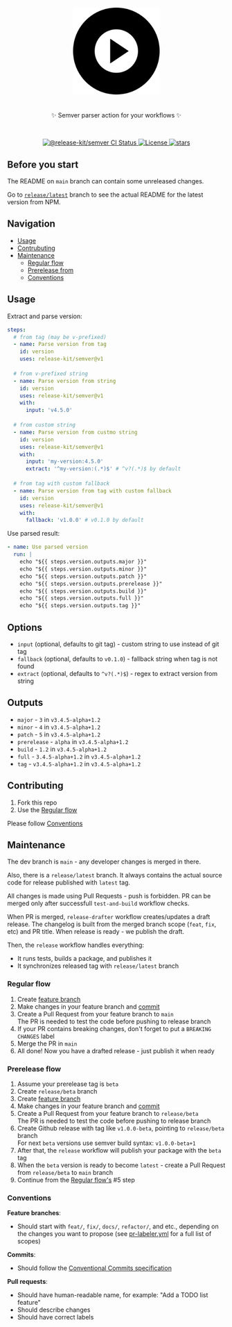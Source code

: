 <p align="center">
  <img src="logo.svg" width="200" align="center" alt="Release Kit" style="max-width: 100%;" />
  <h1></h1>
  <p align="center">
    ✨ Semver parser action for your workflows ✨
  </p>
</p>
<br/>
<p align="center">
  <a href="https://github.com/release-kit/semver/actions?query=branch%3Amain">
    <img src="https://github.com/release-kit/semver/actions/workflows/test-and-build.yml/badge.svg?event=push&branch=main" alt="@release-kit/semver CI Status" />
  </a>
  <a href="https://opensource.org/licenses/MIT" rel="nofollow">
    <img src="https://img.shields.io/github/license/release-kit/semver" alt="License">
  </a>
  <a href="https://www.npmjs.com/package/@release-kit/semver" rel="nofollow">
    <img src="https://img.shields.io/github/stars/release-kit/semver" alt="stars">
  </a>
</p>

## Before you start

The README on `main` branch can contain some unreleased changes.

Go to [`release/latest`](https://github.com/release-kit/semver/tree/release/latest) branch to see the actual README for the latest version from NPM.

## Navigation

- [Usage](#usage)
- [Contrubuting](#contributing)
- [Maintenance](#maintenance)
  - [Regular flow](#regular-flow)
  - [Prerelease from](#prerelease-flow)
  - [Conventions](#conventions)

## Usage

Extract and parse version:

```yml
steps:
  # from tag (may be v-prefixed)
  - name: Parse version from tag
    id: version
    uses: release-kit/semver@v1
  
  # from v-prefixed string
  - name: Parse version from string
    id: version
    uses: release-kit/semver@v1
    with:
      input: 'v4.5.0'

  # from custom string
  - name: Parse version from custmo string
    id: version
    uses: release-kit/semver@v1
    with:
      input: 'my-version:4.5.0'
      extract: '^my-version:(.*)$' # ^v?(.*)$ by default

  # from tag with custom fallback
  - name: Parse version from tag with custom fallback
    id: version
    uses: release-kit/semver@v1
    with:
      fallback: 'v1.0.0' # v0.1.0 by default
```

Use parsed result:

```yml
- name: Use parsed version
  run: |
    echo "${{ steps.version.outputs.major }}"
    echo "${{ steps.version.outputs.minor }}"
    echo "${{ steps.version.outputs.patch }}"
    echo "${{ steps.version.outputs.prerelease }}"
    echo "${{ steps.version.outputs.build }}"
    echo "${{ steps.version.outputs.full }}"
    echo "${{ steps.version.outputs.tag }}"
```

## Options

- `input` (optional, defaults to git tag) - custom string to use instead of git tag
- `fallback` (optional, defaults to `v0.1.0`) - fallback string when tag is not found
- `extract` (optional, defaults to `^v?(.*)$`) - regex to extract version from string

## Outputs

- `major` - `3` in `v3.4.5-alpha+1.2`
- `minor` - `4` in `v3.4.5-alpha+1.2`
- `patch` - `5` in `v3.4.5-alpha+1.2`
- `prerelease` - `alpha` in `v3.4.5-alpha+1.2`
- `build` - `1.2` in `v3.4.5-alpha+1.2`
- `full` - `3.4.5-alpha+1.2` in `v3.4.5-alpha+1.2`
- `tag` - `v3.4.5-alpha+1.2` in `v3.4.5-alpha+1.2`

## Contributing

1. Fork this repo
2. Use the [Regular flow](#regular-flow)

Please follow [Conventions](#conventions)

## Maintenance

The dev branch is `main` - any developer changes is merged in there.

Also, there is a `release/latest` branch. It always contains the actual source code for release published with `latest` tag.

All changes is made using Pull Requests - push is forbidden. PR can be merged only after successfull `test-and-build` workflow checks.

When PR is merged, `release-drafter` workflow creates/updates a draft release. The changelog is built from the merged branch scope (`feat`, `fix`, etc) and PR title. When release is ready - we publish the draft.

Then, the `release` workflow handles everything:

- It runs tests, builds a package, and publishes it
- It synchronizes released tag with `release/latest` branch

### Regular flow

1. Create [feature branch](#conventions)
2. Make changes in your feature branch and [commit](#conventions)
3. Create a Pull Request from your feature branch to `main`  
   The PR is needed to test the code before pushing to release branch
4. If your PR contains breaking changes, don't forget to put a `BREAKING CHANGES` label
5. Merge the PR in `main`
6. All done! Now you have a drafted release - just publish it when ready

### Prerelease flow

1. Assume your prerelease tag is `beta`
2. Create `release/beta` branch
3. Create [feature branch](#conventions)
4. Make changes in your feature branch and [commit](#conventions)
5. Create a Pull Request from your feature branch to `release/beta`  
   The PR is needed to test the code before pushing to release branch
6. Create Github release with tag like `v1.0.0-beta`, pointing to `release/beta` branch  
   For next `beta` versions use semver build syntax: `v1.0.0-beta+1`  
7. After that, the `release` workflow will publish your package with the `beta` tag
8. When the `beta` version is ready to become `latest` - create a Pull Request from `release/beta` to `main` branch
9. Continue from the [Regular flow's](#regular-flow) #5 step

### Conventions

**Feature branches**:
- Should start with `feat/`, `fix/`, `docs/`, `refactor/`, and etc., depending on the changes you want to propose (see [pr-labeler.yml](./.github/pr-labeler.yml) for a full list of scopes)

**Commits**:
- Should follow the [Conventional Commits specification](https://www.conventionalcommits.org)

**Pull requests**:
- Should have human-readable name, for example: "Add a TODO list feature"
- Should describe changes
- Should have correct labels
